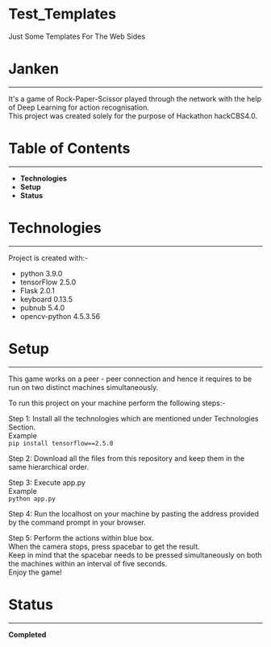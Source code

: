 # Test_Templates
Just Some Templates For The Web Sides

# Janken
---
It's a game of Rock-Paper-Scissor played through the network with the help of Deep Learning for action recognisation.</br>
This project was created solely for the purpose of Hackathon hackCBS4.0.
# Table of Contents
---
+ **Technologies**
+ **Setup**
+ **Status**

# Technologies
---
Project is created with:-
- python 3.9.0
- tensorFlow 2.5.0
- Flask 2.0.1
- keyboard 0.13.5
- pubnub 5.4.0
- opencv-python 4.5.3.56

# Setup
---
This game works on a peer - peer connection and hence it requires to be run on two distinct machines simultaneously.


To run this project on your machine perform the following steps:-

Step 1: Install all the technologies which are mentioned under Technologies Section.</br>
        Example</br>
        `pip install tensorflow==2.5.0`

Step 2: Download all the files from this repository and keep them in the same hierarchical order.

Step 3: Execute app.py</br> 
        Example</br>
        `python app.py`

Step 4: Run the localhost on your machine by pasting the address provided by the command prompt in your browser.

Step 5: Perform the actions within blue box.</br>
        When the camera stops, press spacebar to get the result.</br>
        Keep in mind that the spacebar needs to be pressed simultaneously on both the machines within an interval of five seconds.</br>
        Enjoy the game!

# Status
---
**Completed**
